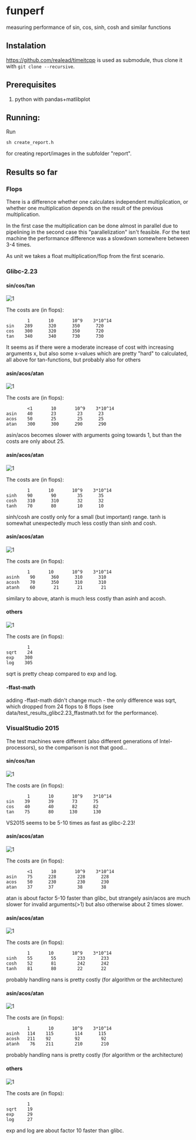 # funperf

measuring performance of sin, cos, sinh, cosh and similar functions

## Instalation

  https://github.com/realead/timeitcpp is used as submodule, thus clone it with `git clone --recursive`.

## Prerequisites

  1. python with pandas+matlibplot

## Running:

Run 

    sh create_report.h

for creating report/images in the subfolder "report".

## Results so far

### Flops

There is a difference whether one calculates independent multiplication, or whether one multiplication depends on the result of the previous multiplication.

In the first case the multiplication can be done almost in parallel due to pipelining in the second case this "parallelization" isn't feasible. For the test machine the performance difference was a slowdown somewhere between 3-4 times. 

As unit we takes a float multiplication/flop from the first scenario.

### Glibc-2.23

#### sin/cos/tan

![1](data/trig.png)


The costs are (in flops):

            1       10       10^9    3*10^14
    sin    289      320      350      720
    cos    300      320      350      720
    tan    340      340      730      730

It seems as if there were a moderate increase of cost with increasing arguments x, but also some x-values which are pretty "hard" to calculated, all above for tan-functions, but probably also for others


#### asin/acos/atan

![1](data/atrig.png)


The costs are (in flops):

            <1       10       10^9    3*10^14
    asin    40       23        23      23
    acos    50       25        25      25
    atan    300      300      290      290

asin/acos becomes slower with arguments going towards 1, but than the costs are only about 25.

#### asin/acos/atan

![1](data/hyp.png)


The costs are (in flops):

            1       10       10^9    3*10^14
    sinh    90       90        35      35
    cosh    310      310       32      32
    tanh    70       80        10      10

sinh/cosh are costly only for a small (but important) range. tanh is somewhat unexpectedly much less costly than sinh and cosh.

#### asin/acos/atan

![1](data/ahyp.png)


The costs are (in flops):

            1       10       10^9    3*10^14
    asinh    90      360      310      310
    acosh    70      350      310      310
    atanh    60       21       21       21

similary to above, atanh is much less costly than asinh and acosh.

#### others

![1](data/others.png)


The costs are (in flops):

            1       
    sqrt    24
    exp    300
    log    305

sqrt is pretty cheap compared to exp and log.

#### -ffast-math

adding -ffast-math didn't change much - the only  difference was sqrt, which dropped from 24 flops to 8 flops (see data/test_results_glibc2.23_ffastmath.txt for the performance).


### VisualStudio 2015

The test machines were different (also different generations of Intel-processors), so the comparison is not that good...

#### sin/cos/tan

![1](data/trig_VS15.png)


The costs are (in flops):

            1       10       10^9    3*10^14
    sin    39       39       73      75
    cos    40       40       82      82
    tan    75       80      130      130

VS2015 seems to be 5-10 times as fast as glibc-2.23!

#### asin/acos/atan

![1](data/atrig_VS15.png)


The costs are (in flops):

            <1       10       10^9    3*10^14
    asin    75      228        228      228
    acos    50      230        230      230
    atan    37      37         38       38

atan is about factor 5-10 faster than glibc, but strangely asin/acos are much slower for invalid arguments(>1) but also otherwise about 2 times slower.

#### asin/acos/atan

![1](data/hyp_VS15.png)


The costs are (in flops):

            1       10       10^9    3*10^14
    sinh    55       55        233      233
    cosh    52       81        242      242
    tanh    81       80        22       22

probably handling nans is pretty costly (for algorithm or the architecture)


#### asin/acos/atan

![1](data/ahyp.png)


The costs are (in flops):

            1       10       10^9    3*10^14
    asinh   114    115        114      115
    acosh   211    92         92        92
    atanh    76    211        210       210

probably handling nans is pretty costly (for algorithm or the architecture)


#### others

![1](data/others_VS15.png)


The costs are (in flops):

            1       
    sqrt    19
    exp     29
    log     27

exp and log are about factor 10 faster than glibc.



